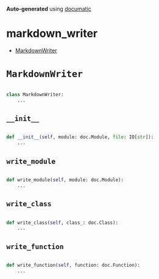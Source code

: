 **Auto-generated** using [documatic](https://github.com/aspizu/documatic)


# markdown_writer


 - [MarkdownWriter](#MarkdownWriter)



# `MarkdownWriter`


```py

class MarkdownWriter:
    ...
```

## `__init__`


```py

def __init__(self, module: doc.Module, file: IO[str]):
    ...
```

## `write_module`


```py

def write_module(self, module: doc.Module):
    ...
```

## `write_class`


```py

def write_class(self, class_: doc.Class):
    ...
```

## `write_function`


```py

def write_function(self, function: doc.Function):
    ...
```

